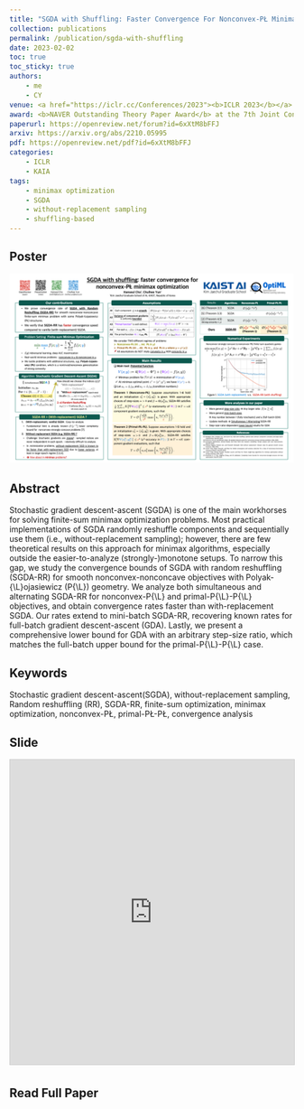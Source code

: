 ```yaml
---
title: "SGDA with Shuffling: Faster Convergence For Nonconvex-PŁ Minimax Optimization"
collection: publications
permalink: /publication/sgda-with-shuffling
date: 2023-02-02
toc: true
toc_sticky: true
authors:
    - me
    - CY
venue: <a href="https://iclr.cc/Conferences/2023"><b>ICLR 2023</b></a>
award: <b>NAVER Outstanding Theory Paper Award</b> at the 7th Joint Conference of Korea Artificial Intelligence Association (<a href="https://aiassociation.kr/Conference/ConferenceView.asp?AC=0&CODE=CC20221001&CpPage=167#CONF">JKAIA 2022</a>)
paperurl: https://openreview.net/forum?id=6xXtM8bFFJ
arxiv: https://arxiv.org/abs/2210.05995
pdf: https://openreview.net/pdf?id=6xXtM8bFFJ
categories: 
    - ICLR
    - KAIA
tags:
    - minimax optimization
    - SGDA
    - without-replacement sampling
    - shuffling-based
---
```


## Poster

![sgda_poster](../assets/img/sgda-with-shuffling/poster_iclr_horizontal_90_135.png)

## Abstract

Stochastic gradient descent-ascent (SGDA) is one of the main workhorses for solving finite-sum minimax optimization problems. Most practical implementations of SGDA randomly reshuffle components and sequentially use them (i.e., without-replacement sampling); however, there are few theoretical results on this approach for minimax algorithms, especially outside the easier-to-analyze (strongly-)monotone setups. To narrow this gap, we study the convergence bounds of SGDA with random reshuffling (SGDA-RR) for smooth nonconvex-nonconcave objectives with Polyak-{\L}ojasiewicz (P{\L}) geometry. We analyze both simultaneous and alternating SGDA-RR for nonconvex-P{\L} and primal-P{\L}-P{\L} objectives, and obtain convergence rates faster than with-replacement SGDA. Our rates extend to mini-batch SGDA-RR, recovering known rates for full-batch gradient descent-ascent (GDA). Lastly, we present a comprehensive lower bound for GDA with an arbitrary step-size ratio, which matches the full-batch upper bound for the primal-P{\L}-P{\L} case.

## Keywords

Stochastic gradient descent-ascent(SGDA), without-replacement sampling, Random reshuffling (RR), SGDA-RR, finite-sum optimization, minimax optimization, nonconvex-PŁ, primal-PŁ-PŁ, convergence analysis

## Slide

<iframe src="https://www.slideshare.net/slideshow/embed_code/key/4Cis8oNxKBvoq3" width="960" height="540" frameborder="0" marginwidth="0" marginheight="0" scrolling="no" style="border:1px solid #CCC; border-width:1px; margin-bottom:5px; max-width: 100%;" allowfullscreen> </iframe> <div style="margin-bottom:5px"> </div>

## Read Full Paper

<object data="{{ page.pdf }}" width="960" height="1000" type='application/pdf'></object>
